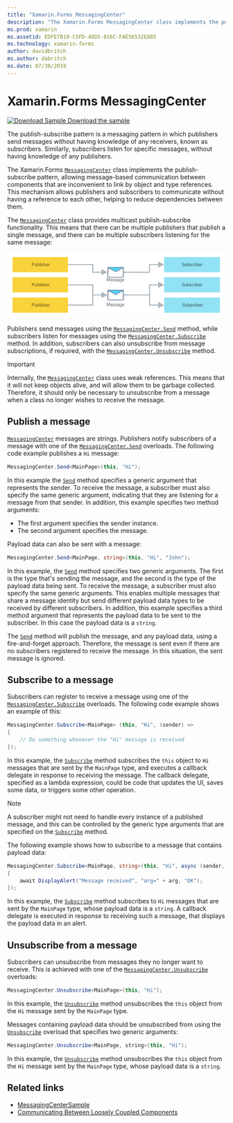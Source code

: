 ```yaml
---
title: "Xamarin.Forms MessagingCenter"
description: "The Xamarin.Forms MessagingCenter class implements the publish-subscribe pattern, allowing message-based communication between components that are inconvenient to link by object and type references."
ms.prod: xamarin
ms.assetid: EDFE7B19-C5FD-40D5-816C-FAE56532E885
ms.technology: xamarin-forms
author: davidbritch
ms.author: dabritch
ms.date: 07/30/2019
---
```


# Xamarin.Forms MessagingCenter

[![Download Sample](~/media/shared/download.png) Download the sample](https://docs.microsoft.com/samples/xamarin/xamarin-forms-samples/usingmessagingcenter)

The publish-subscribe pattern is a messaging pattern in which publishers send messages without having knowledge of any receivers, known as subscribers. Similarly, subscribers listen for specific messages, without having knowledge of any publishers.

The Xamarin.Forms [`MessagingCenter`](xref:Xamarin.Forms.MessagingCenter) class implements the publish-subscribe pattern, allowing message-based communication between components that are inconvenient to link by object and type references. This mechanism allows publishers and subscribers to communicate without having a reference to each other, helping to reduce dependencies between them.

The [`MessagingCenter`](xref:Xamarin.Forms.MessagingCenter) class provides multicast publish-subscribe functionality. This means that there can be multiple publishers that publish a single message, and there can be multiple subscribers listening for the same message:

![](messaging-center-images/messaging-center.png "Multicast publish-subscribe functionality")

Publishers send messages using the [`MessagingCenter.Send`](xref:Xamarin.Forms.MessagingCenter.Send*) method, while subscribers listen for messages using the [`MessagingCenter.Subscribe`](xref:Xamarin.Forms.MessagingCenter.Subscribe*) method. In addition, subscribers can also unsubscribe from message subscriptions, if required, with the [`MessagingCenter.Unsubscribe`](xref:Xamarin.Forms.MessagingCenter.Unsubscribe*) method.

> [!IMPORTANT]
> Internally, the [`MessagingCenter`](xref:Xamarin.Forms.MessagingCenter) class uses weak references. This means that it will not keep objects alive, and will allow them to be garbage collected. Therefore, it should only be necessary to unsubscribe from a message when a class no longer wishes to receive the message.

## Publish a message

[`MessagingCenter`](xref:Xamarin.Forms.MessagingCenter) messages are strings. Publishers notify subscribers of a message with one of the [`MessagingCenter.Send`](xref:Xamarin.Forms.MessagingCenter.Send*) overloads. The following code example publishes a `Hi` message:

```csharp
MessagingCenter.Send<MainPage>(this, "Hi");
```

In this example the [`Send`](xref:Xamarin.Forms.MessagingCenter.Send*) method specifies a generic argument that represents the sender. To receive the message, a subscriber must also specify the same generic argument, indicating that they are listening for a message from that sender. In addition, this example specifies two method arguments:

- The first argument specifies the sender instance.
- The second argument specifies the message.

Payload data can also be sent with a message:

```csharp
MessagingCenter.Send<MainPage, string>(this, "Hi", "John");
```

In this example, the [`Send`](xref:Xamarin.Forms.MessagingCenter.Send*) method specifies two generic arguments. The first is the type that's sending the message, and the second is the type of the payload data being sent. To receive the message, a subscriber must also specify the same generic arguments. This enables multiple messages that share a message identity but send different payload data types to be received by different subscribers. In addition, this example specifies a third method argument that represents the payload data to be sent to the subscriber. In this case the payload data is a `string`.

The [`Send`](xref:Xamarin.Forms.MessagingCenter.Send*) method will publish the message, and any payload data, using a fire-and-forget approach. Therefore, the message is sent even if there are no subscribers registered to receive the message. In this situation, the sent message is ignored.

## Subscribe to a message

Subscribers can register to receive a message using one of the [`MessagingCenter.Subscribe`](xref:Xamarin.Forms.MessagingCenter.Subscribe*) overloads. The following code example shows an example of this:

```csharp
MessagingCenter.Subscribe<MainPage> (this, "Hi", (sender) =>
{
    // Do something whenever the "Hi" message is received
});
```

In this example, the [`Subscribe`](xref:Xamarin.Forms.MessagingCenter.Subscribe*) method subscribes the `this` object to `Hi` messages that are sent by the `MainPage` type, and executes a callback delegate in response to receiving the message. The callback delegate, specified as a lambda expression, could be code that updates the UI, saves some data, or triggers some other operation.

> [!NOTE]
> A subscriber might not need to handle every instance of a published message, and this can be controlled by the generic type arguments that are specified on the [`Subscribe`](xref:Xamarin.Forms.MessagingCenter.Subscribe*) method.

The following example shows how to subscribe to a message that contains payload data:

```csharp
MessagingCenter.Subscribe<MainPage, string>(this, "Hi", async (sender, arg) =>
{
    await DisplayAlert("Message received", "arg=" + arg, "OK");
});
```

In this example, the [`Subscribe`](xref:Xamarin.Forms.MessagingCenter.Subscribe*) method subscribes to `Hi` messages that are sent by the `MainPage` type, whose payload data is a `string`. A callback delegate is executed in response to receiving such a message, that displays the payload data in an alert.

## Unsubscribe from a message

Subscribers can unsubscribe from messages they no longer want to receive. This is achieved with one of the [`MessagingCenter.Unsubscribe`](xref:Xamarin.Forms.MessagingCenter.Unsubscribe*) overloads:

```csharp
MessagingCenter.Unsubscribe<MainPage>(this, "Hi");
```

In this example, the [`Unsubscribe`](xref:Xamarin.Forms.MessagingCenter.Unsubscribe*) method unsubscribes the `this` object from the `Hi` message sent by the `MainPage` type.

Messages containing payload data should be unsubscribed from using the [`Unsubscribe`](xref:Xamarin.Forms.MessagingCenter.Unsubscribe*) overload that specifies two generic arguments:

```csharp
MessagingCenter.Unsubscribe<MainPage, string>(this, "Hi");
```

In this example, the [`Unsubscribe`](xref:Xamarin.Forms.MessagingCenter.Unsubscribe*) method unsubscribes the `this` object from the `Hi` message sent by the `MainPage` type, whose payload data is a `string`.

## Related links

- [MessagingCenterSample](https://docs.microsoft.com/samples/xamarin/xamarin-forms-samples/usingmessagingcenter)
- [Communicating Between Loosely Coupled Components](~/xamarin-forms/enterprise-application-patterns/communicating-between-loosely-coupled-components.md)
